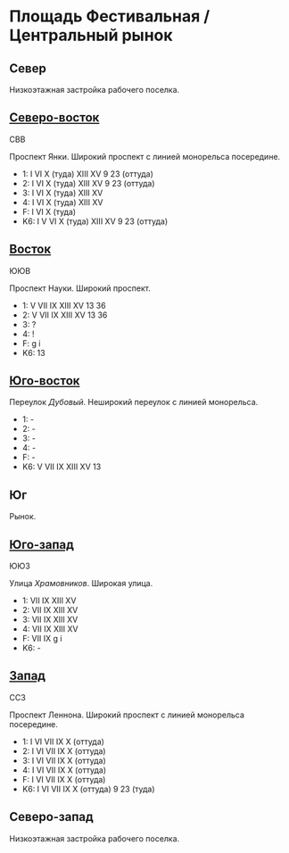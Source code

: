 # Площадь Фестивальная / Центральный рынок

## Север

Низкоэтажная застройка рабочего поселка.

## [Северо-восток](./582087.md)

СВВ

Проспект Янки.
Широкий проспект с линией монорельса посередине.

* 1:    I   VI  X (туда)    XIII    XV
        9   23 (оттуда)
* 2:    I   VI  X (туда)    XIII    XV
        9   23 (оттуда)
* 3:    I   VI  X (туда)    XIII    XV
* 4:    I   VI  X (туда)    XIII    XV
* F:    I   VI  X (туда)
* K6:   I   V   VI  X (туда)    XIII    XV
        9   23 (оттуда)

## [Восток](./585090.md)

ЮЮВ

Проспект Науки.
Широкий проспект.

* 1:    V   VII IX  XIII    XV
        13  36
* 2:    V   VII IX  XIII    XV
        13  36
* 3:    ?
* 4:    !
* F:    g   i
* K6:   13

## [Юго-восток](./585095.md)

Переулок *Дубовый*.
Неширокий переулок с линией монорельса.

* 1:    -
* 2:    -
* 3:    -
* 4:    -
* F:    -
* K6:   V   VII IX  XIII    XV
        13

## Юг

Рынок.

## [Юго-запад](./560110.md)

ЮЮЗ

Улица *Храмовников*.
Широкая улица.

* 1:    VII IX  XIII    XV
* 2:    VII IX  XIII    XV
* 3:    VII IX  XIII    XV
* 4:    VII IX  XIII    XV
* F:    VII IX
        g   i
* K6:   -

## [Запад](./570090.md)

ССЗ

Проспект Леннона.
Широкий проспект с линией монорельса посередине.

* 1:    I   VI  VII IX  X (оттуда)
* 2:    I   VI  VII IX  X (оттуда)
* 3:    I   VI  VII IX  X (оттуда)
* 4:    I   VI  VII IX  X (оттуда)
* F:    I   VI  VII IX  X (оттуда)
* K6:   I   VI  VII IX  X (оттуда)
        9   23 (туда)

## Северо-запад

Низкоэтажная застройка рабочего поселка.
